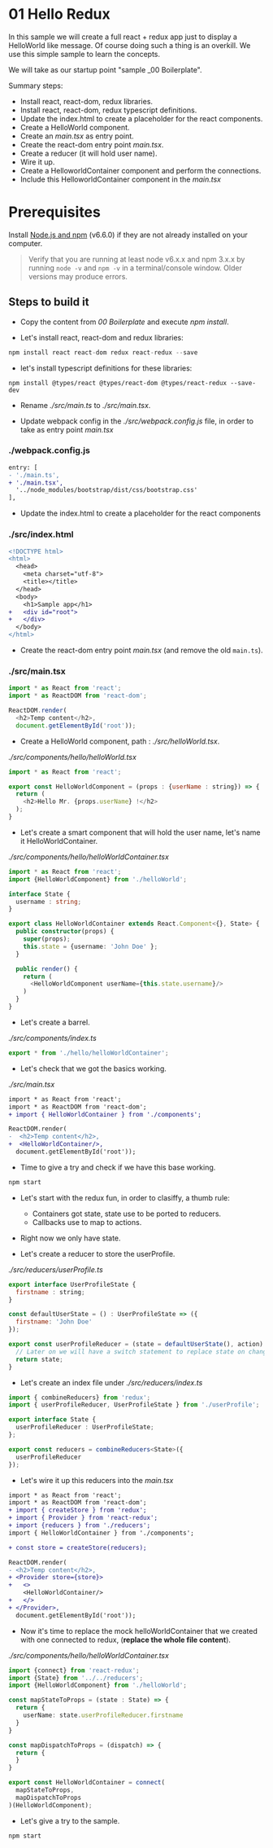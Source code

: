 # 01 Hello Redux

In this sample we will create a full react + redux app just to display a HelloWorld like message.
Of course doing such a thing is an overkill. We use this simple sample to learn the
concepts.

We will take as our startup point "sample _00 Boilerplate".


Summary steps:

- Install react, react-dom, redux libraries.
- Install react, react-dom, redux typescript definitions.
- Update the index.html to create a placeholder for the react components.
- Create a HelloWorld component.
- Create an _main.tsx_ as entry point.
- Create the react-dom entry point _main.tsx_.
- Create a reducer (it will hold user name).
- Wire it up.
- Create a HelloworldContainer component and perform the connections.
- Include this HelloworldContainer component in the _main.tsx_

# Prerequisites

Install [Node.js and npm](https://nodejs.org/en/) (v6.6.0) if they are not already installed on your computer.

> Verify that you are running at least node v6.x.x and npm 3.x.x by running `node -v` and `npm -v` in a terminal/console window. Older versions may produce errors.

## Steps to build it

- Copy the content from _00 Boilerplate_ and execute _npm install_.

- Let's install react, react-dom and redux libraries:

```javascript
npm install react react-dom redux react-redux --save
```

- let's install typescript definitions for these libraries:

```
npm install @types/react @types/react-dom @types/react-redux --save-dev
```

- Rename _./src/main.ts_ to _./src/main.tsx_.

- Update webpack config in the _./src/webpack.config.js_ file, in order to take as entry point _main.tsx_

### ./webpack.config.js
```diff
entry: [
- './main.ts',
+ './main.tsx',
  '../node_modules/bootstrap/dist/css/bootstrap.css'
],

```

- Update the index.html to create a placeholder for the react components

### ./src/index.html
```diff
<!DOCTYPE html>
<html>
  <head>
    <meta charset="utf-8">
    <title></title>
  </head>
  <body>
    <h1>Sample app</h1>
+   <div id="root">
+   </div>    
  </body>
</html>
```

- Create the react-dom entry point _main.tsx_ (and remove the old `main.ts`).

### ./src/main.tsx
```javascript
import * as React from 'react';
import * as ReactDOM from 'react-dom';

ReactDOM.render(
  <h2>Temp content</h2>,
  document.getElementById('root'));
```

- Create a HelloWorld component, path : _./src/helloWorld.tsx_.

_./src/components/hello/helloWorld.tsx_

```javascript
import * as React from 'react';

export const HelloWorldComponent = (props : {userName : string}) => {
  return (
    <h2>Hello Mr. {props.userName} !</h2>
  );
}
```

- Let's create a smart component that will hold the user name, let's name it HelloWorldContainer.

_./src/components/hello/helloWorldContainer.tsx_

```typescript
import * as React from 'react';
import {HelloWorldComponent} from './helloWorld';

interface State {
  username : string;
}

export class HelloWorldContainer extends React.Component<{}, State> {
  public constructor(props) {
    super(props);
    this.state = {username: 'John Doe' };
  }

  public render() {
    return (
      <HelloWorldComponent userName={this.state.username}/>
    )
  }
}
```

- Let's create a barrel.

_./src/components/index.ts_

```typescript
export * from './hello/helloWorldContainer';
```

- Let's check that we got the basics working.

_./src/main.tsx_

```diff
import * as React from 'react';
import * as ReactDOM from 'react-dom';
+ import { HelloWorldContainer } from './components';

ReactDOM.render(
-  <h2>Temp content</h2>,
+  <HelloWorldContainer/>,
  document.getElementById('root'));
```

- Time to give a try and check if we have this base working.

```bash
npm start
```

- Let's start with the redux fun, in order to clasiffy, a thumb rule:
  - Containers got state, state use to be ported to reducers.
  - Callbacks use to map to actions.

- Right now we only have state.

- Let's create a reducer to store the userProfile.

_./src/reducers/userProfile.ts_

```javascript
export interface UserProfileState {
  firstname : string;
}

const defaultUserState = () : UserProfileState => ({
  firstname: 'John Doe'
});

export const userProfileReducer = (state = defaultUserState(), action) => {
  // Later on we will have a switch statement to replace state on changes.
  return state;
}
```

- Let's create an index file under _./src/reducers/index.ts_

```typescript
import { combineReducers} from 'redux';
import { userProfileReducer, UserProfileState } from './userProfile';

export interface State {
  userProfileReducer : UserProfileState;
};

export const reducers = combineReducers<State>({
  userProfileReducer
});
```

- Let's wire it up this reducers into the _main.tsx_

```diff
import * as React from 'react';
import * as ReactDOM from 'react-dom';
+ import { createStore } from 'redux';
+ import { Provider } from 'react-redux';
+ import {reducers } from './reducers';
import { HelloWorldContainer } from './components';

+ const store = createStore(reducers);

ReactDOM.render(
- <h2>Temp content</h2>,
+ <Provider store={store}>
+   <>    
    <HelloWorldContainer/>
+   </>    
+ </Provider>,
  document.getElementById('root'));
```

- Now it's time to replace the mock helloWorldContainer that we created with one
connected to redux, (**replace the whole file content**).

_./src/components/hello/helloWorldContainer.tsx_

```typescript
import {connect} from 'react-redux';
import {State} from '../../reducers';
import {HelloWorldComponent} from './helloWorld';

const mapStateToProps = (state : State) => {
  return {
    userName: state.userProfileReducer.firstname
  }
}

const mapDispatchToProps = (dispatch) => {
  return {
  }
}

export const HelloWorldContainer = connect(
  mapStateToProps,
  mapDispatchToProps
)(HelloWorldComponent);
```

- Let's give a try to the sample.

```
npm start
```


